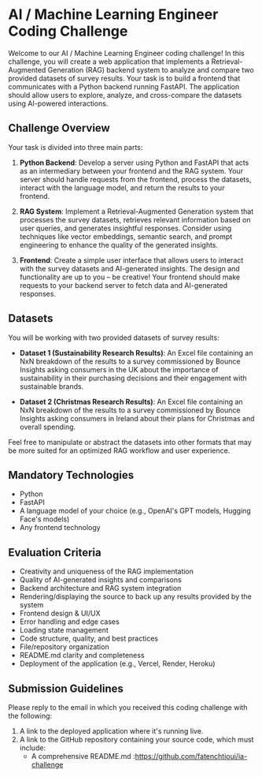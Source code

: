 # AI / Machine Learning Engineer Coding Challenge

Welcome to our AI / Machine Learning Engineer coding challenge! In this challenge, you will create a web application that implements a Retrieval-Augmented Generation (RAG) backend system to analyze and compare two provided datasets of survey results. Your task is to build a frontend that communicates with a Python backend running FastAPI. The application should allow users to explore, analyze, and cross-compare the datasets using AI-powered interactions.

## Challenge Overview

Your task is divided into three main parts:

1. **Python Backend**: Develop a server using Python and FastAPI that acts as an intermediary between your frontend and the RAG system. Your server should handle requests from the frontend, process the datasets, interact with the language model, and return the results to your frontend.

2. **RAG System**: Implement a Retrieval-Augmented Generation system that processes the survey datasets, retrieves relevant information based on user queries, and generates insightful responses. Consider using techniques like vector embeddings, semantic search, and prompt engineering to enhance the quality of the generated insights.

3. **Frontend**: Create a simple user interface that allows users to interact with the survey datasets and AI-generated insights. The design and functionality are up to you – be creative! Your frontend should make requests to your backend server to fetch data and AI-generated responses.

## Datasets

You will be working with two provided datasets of survey results:

- **Dataset 1 (Sustainability Research Results)**: An Excel file containing an NxN breakdown of the results to a survey commissioned by Bounce Insights asking consumers in the UK about the importance of sustainability in their purchasing decisions and their engagement with sustainable brands.

- **Dataset 2 (Christmas Research Results)**: An Excel file containing an NxN breakdown of the results to a survey commissioned by Bounce Insights asking consumers in Ireland about their plans for Christmas and overall spending.

Feel free to manipulate or abstract the datasets into other formats that may be more suited for an optimized RAG workflow and user experience.

## Mandatory Technologies

- Python
- FastAPI
- A language model of your choice (e.g., OpenAI's GPT models, Hugging Face's models)
- Any frontend technology

## Evaluation Criteria

- Creativity and uniqueness of the RAG implementation
- Quality of AI-generated insights and comparisons
- Backend architecture and RAG system integration
- Rendering/displaying the source to back up any results provided by the system
- Frontend design & UI/UX
- Error handling and edge cases
- Loading state management
- Code structure, quality, and best practices
- File/repository organization
- README.md clarity and completeness
- Deployment of the application (e.g., Vercel, Render, Heroku)
## Submission Guidelines

Please reply to the email in which you received this coding challenge with the following:

1. A link to the deployed application where it's running live.
2. A link to the GitHub repository containing your source code, which must include:
   - A comprehensive README.md :https://github.com/fatenchtioui/ia-challenge

